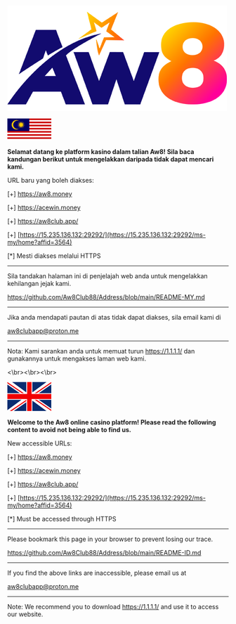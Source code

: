 ![image](https://github.com/Aw8Club88/Address/blob/main/AW8.png)


<img src="https://github.com/Aw8Club88/Address/blob/main/bm.png" alt="BM" width="100">


**Selamat datang ke platform kasino dalam talian Aw8! Sila baca kandungan berikut untuk mengelakkan daripada tidak dapat mencari kami.**

URL baru yang boleh diakses:

[+] https://aw8.money

[+] https://acewin.money

[+] https://aw8club.app/

[+] [https://15.235.136.132:29292/](https://15.235.136.132:29292/ms-my/home?affid=3564)

[*] Mesti diakses melalui HTTPS

------------------------------------------------

Sila tandakan halaman ini di penjelajah web anda untuk mengelakkan kehilangan jejak kami.

https://github.com/Aw8Club88/Address/blob/main/README-MY.md

------------------------------------------------

Jika anda mendapati pautan di atas tidak dapat diakses, sila email kami di

aw8clubapp@proton.me

------------------------------------------------

Nota:
Kami sarankan anda untuk memuat turun https://1.1.1.1/ dan gunakannya untuk mengakses laman web kami.

<\br><\br><\br>

<img src="https://github.com/Aw8Club88/Address/blob/main/english.png" alt="EN" width="100">

**Welcome to the Aw8 online casino platform! Please read the following content to avoid not being able to find us.**

New accessible URLs:

[+] https://aw8.money

[+] https://acewin.money

[+] https://aw8club.app/

[+] [https://15.235.136.132:29292/](https://15.235.136.132:29292/ms-my/home?affid=3564)

[*] Must be accessed through HTTPS

------------------------------------------------

Please bookmark this page in your browser to prevent losing our trace.

https://github.com/Aw8Club88/Address/blob/main/README-ID.md

------------------------------------------------

If you find the above links are inaccessible, please email us at

aw8clubapp@proton.me

------------------------------------------------

Note:
We recommend you to download https://1.1.1.1/ and use it to access our website.


